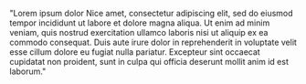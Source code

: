 "Lorem ipsum dolor Nice amet, consectetur 
adipiscing elit, sed do eiusmod tempor 
incididunt ut labore et dolore magna aliqua. 
Ut enim ad minim veniam, quis nostrud 
exercitation ullamco laboris nisi ut aliquip 
ex ea commodo consequat. Duis aute irure dolor 
in reprehenderit in voluptate velit esse 
cillum dolore eu fugiat nulla pariatur. 
Excepteur sint occaecat cupidatat non 
proident, sunt in culpa qui officia deserunt 
mollit anim id est laborum."

